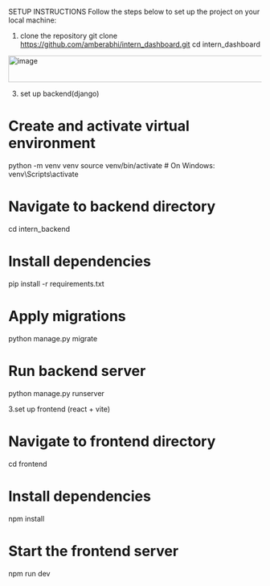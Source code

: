 SETUP INSTRUCTIONS
Follow the steps below to set up the project on your local machine:

1. clone the repository 
git clone https://github.com/amberabhi/intern_dashboard.git
cd intern_dashboard
<img width="656" height="53" alt="image" src="https://github.com/user-attachments/assets/c87c180b-4606-451a-84b1-7aa7a1bffa64" />




3. set up backend(django)
# Create and activate virtual environment
python -m venv venv
source venv/bin/activate          # On Windows: venv\Scripts\activate

# Navigate to backend directory
cd intern_backend

# Install dependencies
pip install -r requirements.txt

# Apply migrations
python manage.py migrate

# Run backend server
python manage.py runserver



3.set up frontend (react + vite)
# Navigate to frontend directory
cd frontend

# Install dependencies
npm install

# Start the frontend server
npm run dev
